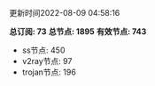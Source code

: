 更新时间2022-08-09 04:58:16

**总订阅: 73**
**总节点: 1895**
**有效节点: 743**
- ss节点: 450
- v2ray节点: 97
- trojan节点: 196
